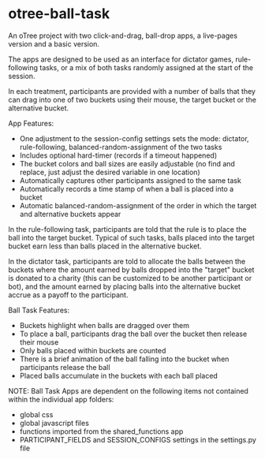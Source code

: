 # otree-ball-task
An oTree project with two click-and-drag, ball-drop apps, a live-pages version and a basic version.

The apps are designed to be used as an interface for dictator games, rule-following tasks, or a mix of both tasks randomly assigned at the start of the session.

In each treatment, participants are provided with a number of balls that they can drag into one of two buckets using their mouse, the target bucket or the alternative bucket. 

App Features:
* One adjustment to the session-config settings sets the mode: dictator, rule-following, balanced-random-assignment of the two tasks
* Includes optional hard-timer (records if a timeout happened)
* The bucket colors and ball sizes are easily adjustable (no find and replace, just adjust the desired variable in one location)
* Automatically captures other participants assigned to the same task
* Automatically records a time stamp of when a ball is placed into a bucket
* Automatic balanced-random-assignment of the order in which the target and alternative buckets appear

In the rule-following task, participants are told that the rule is to place the ball into the target bucket. Typical of such tasks, balls placed into the target bucket earn less than balls placed in the alternative bucket.

In the dictator task, participants are told to allocate the balls between the buckets where the amount earned by balls dropped into the "target" bucket is donated to a charity (this can be customized to be another participant or bot), and the amount earned by placing balls into the alternative bucket accrue as a payoff to the participant.

Ball Task Features:
* Buckets highlight when balls are dragged over them
* To place a ball, participants drag the ball over the bucket then release their mouse
* Only balls placed within buckets are counted
* There is a brief animation of the ball falling into the bucket when participants release the ball
* Placed balls accumulate in the buckets with each ball placed


NOTE:
Ball Task Apps are dependent on the following items not contained within the individual app folders:
* global css
* global javascript files
* functions imported from the shared_functions app
* PARTICIPANT_FIELDS and SESSION_CONFIGS settings in the settings.py file





